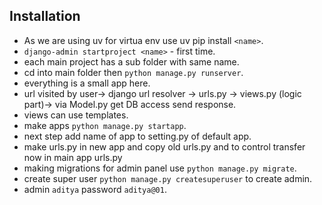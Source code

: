 ## Installation 
- As we are using uv for virtua env use uv pip install `<name>`.
- `django-admin startproject <name>` - first time.
- each main project has a sub folder with same name.
- cd into main folder then `python manage.py runserver`.
- everything is a small app here.
- url visited by user-> django url resolver -> urls.py -> views.py (logic part)-> via Model.py get DB access send response.
- views can use templates.
- make apps `python manage.py startapp`.
- next step add name of app to setting.py of default app.
- make urls.py in new app and copy old urls.py and to control transfer now in main app urls.py 
- making migrations for admin panel use `python manage.py migrate`.
- create super user `python manage.py createsuperuser` to create admin.
- admin `aditya` password `aditya@01`.